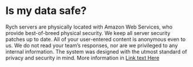 # Is my data safe?

Rych servers are physically located with Amazon Web Services, who provide best-of-breed physical security. We keep all server security patches up to date. All of your user-entered content is anonymous even to us. We do not read your team’s responses, nor are we privileged to any internal information. The system was designed with the utmost standard of privacy and security in mind. More information in  [Link text Here](https://link-url-here.org)
